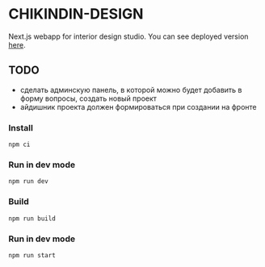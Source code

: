 # CHIKINDIN-DESIGN

Next.js webapp for interior design studio.
You can see deployed version [here](http://176.109.109.148).

## TODO
- сделать админскую панель, в которой можно будет добавить в форму вопросы, создать новый проект
- айдишник проекта должен формироваться при создании на фронте

### Install
```npm ci```

### Run in dev mode
```npm run dev```

### Build
```npm run build```

### Run in dev mode
```npm run start```

